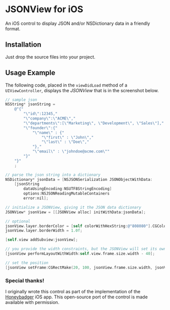 # JSONView for iOS

An iOS control to display JSON and/or NSDictionary data in a friendly format.

## Installation

Just drop the source files into your project.

## Usage Example

The following code, placed in the `viewDidLoad` method of a `UIViewController`, displays the *JSONView* that is in the screenshot below.

```objective-c
// sample json
NSString* jsonString =
    @"{"
        "\"id\":12345,"
        "\"company\":\"ACME\","
        "\"departments\":[\"Marketing\", \"Development\", \"Sales\"],"
        "\"founder\":{"
            "\"name\" : {"
                "\"first\" : \"John\","
                "\"last\" : \"Doe\","
            "},"
            "\"email\" : \"johndoe@acme.com\""
        "}"
    "}"
    ;

// parse the json string into a dictionary
NSDictionary* jsonData = [NSJSONSerialization JSONObjectWithData:
    [jsonString
        dataUsingEncoding:NSUTF8StringEncoding]
        options:NSJSONReadingMutableContainers
        error:nil];

// initialize a JSONView, giving it the JSON data dictionary
JSONView* jsonView = [[JSONView alloc] initWithData:jsonData];

// optional
jsonView.layer.borderColor = [self colorWithHexString:@"808080"].CGColor;
jsonView.layer.borderWidth = 1.0f;

[self.view addSubview:jsonView];

// you provide the width constraints, but the JSONView will set its own height
[jsonView performLayoutWithWidth:self.view.frame.size.width - 40];

// set the position
[jsonView setFrame:CGRectMake(20, 100, jsonView.frame.size.width, jsonView.frame.size.height)];
```

### Special thanks!

I originally wrote this control as part of the implementation of the [Honeybadger](https://www.honeybadger.io/) iOS app. This open-source port of the control is made available with permission.
